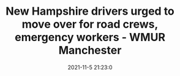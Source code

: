 ---
"title": "New Hampshire drivers urged to move over for road crews, emergency workers - WMUR Manchester"
"date": "2021-11-5 21:23:0"
"feed_name": "GOOGLENEWSCONSTRUCTION"
"feed_website": "https://news.google.com/search?q=construction%2Bincident&hl=en-US&gl=US&ceid=US:en"
"feed_rss": "https://news.google.com/rss/search?q=construction%2Bincident&hl=en-US&gl=US&ceid=US:en"
"link": "https://www.wmur.com/article/new-hampshire-drivers-urged-to-move-over-for-road-crews-emergency-workers/38176259"
"source": "{'href': 'https://www.wmur.com', 'title': 'WMUR Manchester'}"
"file": "_posts/2021-1-1-1cfbb86ce06174e8ff5198f4e0ab16f777bcb74d.md"
"accident": "0"
"drilling": "0"
"dead": "0"
"injured": "0"
"arrested": "0"
"place": "unknown place"
"where": "unknown site"
"causes": "unknown"
"place_uri": "unknown place"
---